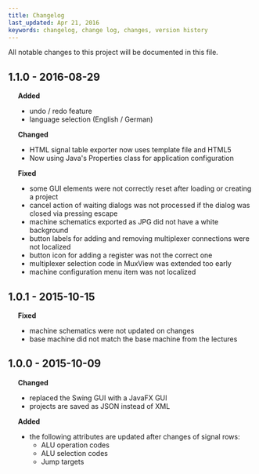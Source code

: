 ```yaml
---
title: Changelog
last_updated: Apr 21, 2016
keywords: changelog, change log, changes, version history
---
```


All notable changes to this project will be documented in this file.

## 1.1.0 - 2016-08-29
<div style="margin-left: 20px">
  <b>Added</b>
  <ul>
    <li>undo / redo feature</li>
    <li>language selection (English / German)</li>
  </ul>

  <b>Changed</b>
  <ul>
    <li>HTML signal table exporter now uses template file and HTML5</li>
    <li>Now using Java's Properties class for application configuration</li>
  </ul>
  
  <b>Fixed</b>
  <ul>
    <li>some GUI elements were not correctly reset after loading or creating a project</li>
    <li>cancel action of waiting dialogs was not processed if the dialog was closed via pressing escape</li>
    <li>machine schematics exported as JPG did not have a white background</li>
    <li>button labels for adding and removing multiplexer connections were not localized</li>
    <li>button icon for adding a register was not the correct one</li>
    <li>multiplexer selection code in MuxView was extended too early</li>
    <li>machine configuration menu item was not localized</li>
  </ul>
</div>

## 1.0.1 - 2015-10-15
<div style="margin-left: 20px">
  <b>Fixed</b>
  <ul>
    <li>machine schematics were not updated on changes</li>
    <li>base machine did not match the base machine from the lectures</li>
  </ul>
</div>

## 1.0.0 - 2015-10-09
<div style="margin-left: 20px">
  <b>Changed</b>
  <ul>
    <li>replaced the Swing GUI with a JavaFX GUI</li>
    <li>projects are saved as JSON instead of XML</li>
  </ul>
  
  <b>Added</b>
  <ul>
    <li>the following attributes are updated after changes of signal rows:
      <ul>
	<li>ALU operation codes</li>
	<li>ALU selection codes</li>
	<li>Jump targets</li>
      </ul>
    </li>
    
  </ul>  
</div>
